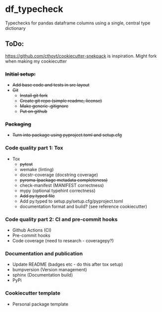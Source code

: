 # df_typecheck

Typechecks for pandas dataframe columns using a single, central type dictionary

## ToDo:

https://github.com/cthoyt/cookiecutter-snekpack is inspiration. Might fork when making my cookiecutter

### ~~Initial setup:~~

- ~~Add base code and tests in src layout~~
- ~~Git~~
  - ~~Install git fork~~
  - ~~Create git repo (simple readme, license)~~
  - ~~Make generic .gitignore~~
  - ~~Put on github~~

### ~~Packaging~~

- ~~Turn into package using pyproject.toml and setup.cfg~~

### Code quality part 1: Tox

- Tox
  - ~~pytest~~
  - wemake (linting)
  - docstr-coverage (docstring coverage)
  - ~~pyroma (package metadata completeness)~~
  - check-manifest (MANIFEST correctness)
  - mypy (optional typehint correctness)
  - ~~Add py.typed file~~
  - Add py.typed to setup.py/setup.cfg/pyproject.toml
  - documentation format and build? (see reference cookiecutter)

### Code quality part 2: CI and pre-commit hooks

- Github Actions (CI)
- Pre-commit hooks
- Code coverage (need to research - coveragepy?)

### Documentation and publication

- Update README (badges etc - do this after tox setup)
- bumpversion (Version management)
- sphinx (Documentation build)
- PyPi

### Cookiecutter template

- Personal package template

